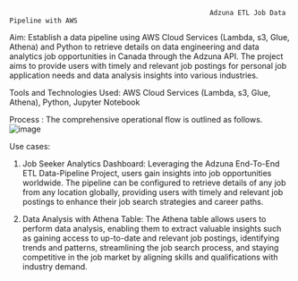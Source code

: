                                                       Adzuna ETL Job Data Pipeline with AWS

Aim: Establish a data pipeline using AWS Cloud Services (Lambda, s3, Glue, Athena) and Python to retrieve details on data engineering and data analytics job opportunities in Canada through the Adzuna API. The project aims to provide users with timely and relevant job postings for personal job application needs and data analysis insights into various industries. 

Tools and Technologies Used: AWS Cloud Services (Lambda, s3, Glue, Athena), Python, Jupyter Notebook

Process : The comprehensive operational flow is outlined as follows.
![image](https://github.com/Jay-05022000/Adzuna-ETL-Job-Data-Pipeline-with-AWS-/assets/110780565/49f5680f-803c-47bf-adc2-f60040ea0830)

 
Use cases: 
1.	Job Seeker Analytics Dashboard: 
Leveraging the Adzuna End-To-End ETL Data-Pipeline Project, users gain insights into job opportunities worldwide. The pipeline can be configured to retrieve details of any job from any location globally, providing users with timely and relevant job postings to enhance their job search strategies and career paths.

2.	Data Analysis with Athena Table: 
The Athena table allows users to perform data analysis, enabling them to extract valuable insights such as gaining access to up-to-date and relevant job postings, identifying trends and patterns, streamlining the job search process, and staying competitive in the job market by aligning skills and qualifications with industry demand.

 

